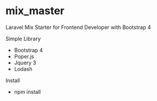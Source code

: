 # mix_master
Laravel Mix Starter for Frontend Developer with Bootstrap 4

Simple Library
- Bootstrap 4
- Poper.js
- Jquery 3
- Lodash

Install
- npm install
